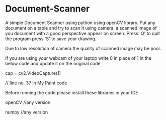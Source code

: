 # Document-Scanner
A simple Document Scanner using python using openCV library. 
Put any document on a table and try to scan it using camera, a scanned image of you document with a good perspective appear on screen.
Press 'Q' to quit the program press 'S' to save your drawing.

Due to low resolution of camera the quality of scanned image may be poor.


If you are using your webcam of your laptop write 0 in place of 1 in the below code and update it on the original code 


cap = cv2.VideoCapture(1) 


// line no. 37 in My Paint code


Before running the code please install these libraries in your IDE 

openCV      //any version 

numpy        //any version
